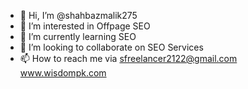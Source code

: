- 👋 Hi, I’m @shahbazmalik275
- 👀 I’m interested in Offpage SEO
- 🌱 I’m currently learning SEO
- 💞️ I’m looking to collaborate on SEO Services
- 📫 How to reach me via sfreelancer2122@gmail.com
www.wisdompk.com
<!---
shahbazmalik275/shahbazmalik275 is a ✨ special ✨ repository because its `README.md` (this file) appears on your GitHub profile.
You can click the Preview link to take a look at your changes.
--->
